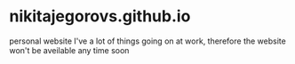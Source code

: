 # nikitajegorovs.github.io
personal website
I've a lot of things going on at work, therefore the website won't be aveilable any time soon
